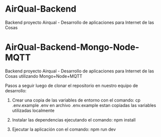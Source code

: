 # AirQual-Backend
Backend proyecto Airqual - Desarrollo de aplicaciones para Internet de las Cosas


# AirQual-Backend-Mongo-Node-MQTT
Backend proyecto Airqual - Desarrollo de aplicaciones para Internet de las Cosas utilizando Mongo+Node+MQTT

Pasos a seguir luego de clonar el repositorio en nuestro equipo de desarrollo:

1) Crear una copia de las variables de entorno con el comando: cp .env.example .env
   en archivo .env.example estan copiadas las variables utilizadas localmente

2) Instalar las dependencias ejecutando el comando: npm install 

3) Ejecutar la aplicación con el comando: npm run dev
